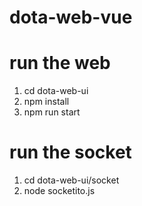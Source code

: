 # dota-web-vue

# run the web
1. cd dota-web-ui
2. npm install
3. npm run start

# run the socket
1. cd dota-web-ui/socket
2. node socketito.js

